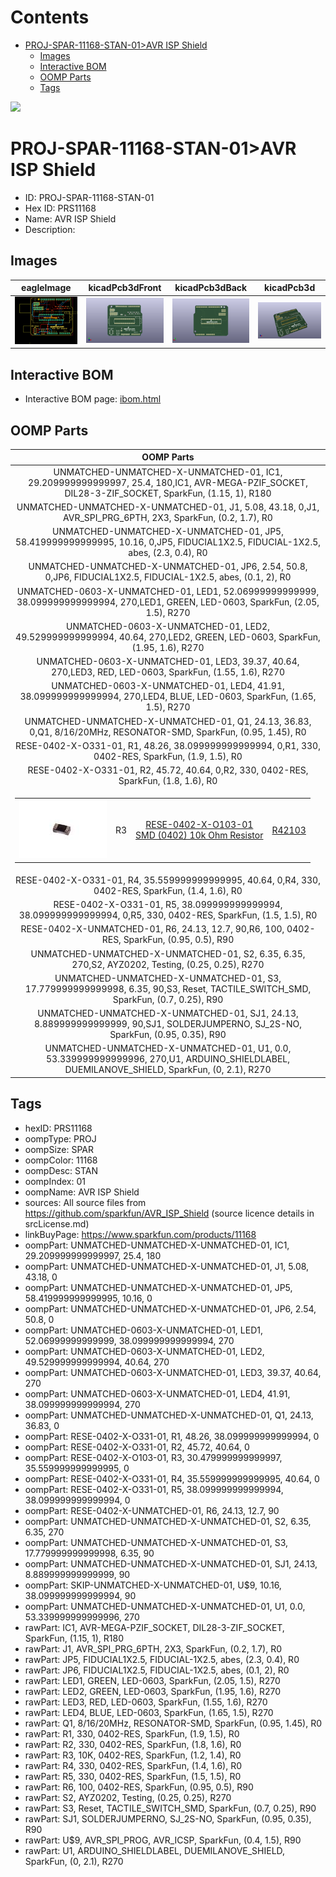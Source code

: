 



Contents
========

* [PROJ-SPAR-11168-STAN-01>AVR ISP Shield](#proj-spar-11168-stan-01avr-isp-shield)
	* [Images](#images)
	* [Interactive BOM](#interactive-bom)
	* [OOMP Parts](#oomp-parts)
	* [Tags](#tags)
  
![][im]
# PROJ-SPAR-11168-STAN-01>AVR ISP Shield

- ID: PROJ-SPAR-11168-STAN-01
- Hex ID: PRS11168
- Name: AVR ISP Shield
- Description: 

## Images
  
  

|eagleImage|kicadPcb3dFront|kicadPcb3dBack|kicadPcb3d|
| :---: | :---: | :---: | :---: |
|[![eagleImage](eagleImage_140.png)](eagleImage_600.png)|[![kicadPcb3dFront](kicadPcb3dFront_140.png)](kicadPcb3dFront_600.png)|[![kicadPcb3dBack](kicadPcb3dBack_140.png)](kicadPcb3dBack_600.png)|[![kicadPcb3d](kicadPcb3d_140.png)](kicadPcb3d_600.png)|

## Interactive BOM

- Interactive BOM page: [ibom.html](kicad/bom/ibom.html)

## OOMP Parts
  

|OOMP Parts|
| :---: |
|UNMATCHED-UNMATCHED-X-UNMATCHED-01, IC1, 29.209999999999997, 25.4, 180,IC1, AVR-MEGA-PZIF_SOCKET, DIL28-3-ZIF_SOCKET, SparkFun, (1.15, 1), R180|
|UNMATCHED-UNMATCHED-X-UNMATCHED-01, J1, 5.08, 43.18, 0,J1, AVR_SPI_PRG_6PTH, 2X3, SparkFun, (0.2, 1.7), R0|
|UNMATCHED-UNMATCHED-X-UNMATCHED-01, JP5, 58.419999999999995, 10.16, 0,JP5, FIDUCIAL1X2.5, FIDUCIAL-1X2.5, abes, (2.3, 0.4), R0|
|UNMATCHED-UNMATCHED-X-UNMATCHED-01, JP6, 2.54, 50.8, 0,JP6, FIDUCIAL1X2.5, FIDUCIAL-1X2.5, abes, (0.1, 2), R0|
|UNMATCHED-0603-X-UNMATCHED-01, LED1, 52.06999999999999, 38.099999999999994, 270,LED1, GREEN, LED-0603, SparkFun, (2.05, 1.5), R270|
|UNMATCHED-0603-X-UNMATCHED-01, LED2, 49.529999999999994, 40.64, 270,LED2, GREEN, LED-0603, SparkFun, (1.95, 1.6), R270|
|UNMATCHED-0603-X-UNMATCHED-01, LED3, 39.37, 40.64, 270,LED3, RED, LED-0603, SparkFun, (1.55, 1.6), R270|
|UNMATCHED-0603-X-UNMATCHED-01, LED4, 41.91, 38.099999999999994, 270,LED4, BLUE, LED-0603, SparkFun, (1.65, 1.5), R270|
|UNMATCHED-UNMATCHED-X-UNMATCHED-01, Q1, 24.13, 36.83, 0,Q1, 8/16/20MHz, RESONATOR-SMD, SparkFun, (0.95, 1.45), R0|
|RESE-0402-X-O331-01, R1, 48.26, 38.099999999999994, 0,R1, 330, 0402-RES, SparkFun, (1.9, 1.5), R0|
|RESE-0402-X-O331-01, R2, 45.72, 40.64, 0,R2, 330, 0402-RES, SparkFun, (1.8, 1.6), R0|
|<table><tr><td>![RESE-0402-X-O103-01](https://raw.githubusercontent.com/oomlout/oomlout_OOMP_parts/main/RESE-0402-X-O103-01/image_140.jpg)</td><td> R3</td><td>[RESE-0402-X-O103-01<br>SMD (0402) 10k Ohm Resistor](https://github.com/oomlout/oomlout_OOMP_parts/tree/main/RESE-0402-X-O103-01/)</td><td>[R42103](https://github.com/oomlout/oomlout_OOMP_parts/tree/main/RESE-0402-X-O103-01/)</td></tr></table>|
|RESE-0402-X-O331-01, R4, 35.559999999999995, 40.64, 0,R4, 330, 0402-RES, SparkFun, (1.4, 1.6), R0|
|RESE-0402-X-O331-01, R5, 38.099999999999994, 38.099999999999994, 0,R5, 330, 0402-RES, SparkFun, (1.5, 1.5), R0|
|RESE-0402-X-UNMATCHED-01, R6, 24.13, 12.7, 90,R6, 100, 0402-RES, SparkFun, (0.95, 0.5), R90|
|UNMATCHED-UNMATCHED-X-UNMATCHED-01, S2, 6.35, 6.35, 270,S2, AYZ0202, Testing, (0.25, 0.25), R270|
|UNMATCHED-UNMATCHED-X-UNMATCHED-01, S3, 17.779999999999998, 6.35, 90,S3, Reset, TACTILE_SWITCH_SMD, SparkFun, (0.7, 0.25), R90|
|UNMATCHED-UNMATCHED-X-UNMATCHED-01, SJ1, 24.13, 8.889999999999999, 90,SJ1, SOLDERJUMPERNO, SJ_2S-NO, SparkFun, (0.95, 0.35), R90|
|UNMATCHED-UNMATCHED-X-UNMATCHED-01, U1, 0.0, 53.339999999999996, 270,U1, ARDUINO_SHIELDLABEL, DUEMILANOVE_SHIELD, SparkFun, (0, 2.1), R270|

## Tags

- hexID: PRS11168
- oompType: PROJ
- oompSize: SPAR
- oompColor: 11168
- oompDesc: STAN
- oompIndex: 01
- oompName: AVR ISP Shield
- sources: All source files from https://github.com/sparkfun/AVR_ISP_Shield (source licence details in srcLicense.md)
- linkBuyPage: https://www.sparkfun.com/products/11168
- oompPart: UNMATCHED-UNMATCHED-X-UNMATCHED-01, IC1, 29.209999999999997, 25.4, 180
- oompPart: UNMATCHED-UNMATCHED-X-UNMATCHED-01, J1, 5.08, 43.18, 0
- oompPart: UNMATCHED-UNMATCHED-X-UNMATCHED-01, JP5, 58.419999999999995, 10.16, 0
- oompPart: UNMATCHED-UNMATCHED-X-UNMATCHED-01, JP6, 2.54, 50.8, 0
- oompPart: UNMATCHED-0603-X-UNMATCHED-01, LED1, 52.06999999999999, 38.099999999999994, 270
- oompPart: UNMATCHED-0603-X-UNMATCHED-01, LED2, 49.529999999999994, 40.64, 270
- oompPart: UNMATCHED-0603-X-UNMATCHED-01, LED3, 39.37, 40.64, 270
- oompPart: UNMATCHED-0603-X-UNMATCHED-01, LED4, 41.91, 38.099999999999994, 270
- oompPart: UNMATCHED-UNMATCHED-X-UNMATCHED-01, Q1, 24.13, 36.83, 0
- oompPart: RESE-0402-X-O331-01, R1, 48.26, 38.099999999999994, 0
- oompPart: RESE-0402-X-O331-01, R2, 45.72, 40.64, 0
- oompPart: RESE-0402-X-O103-01, R3, 30.479999999999997, 35.559999999999995, 0
- oompPart: RESE-0402-X-O331-01, R4, 35.559999999999995, 40.64, 0
- oompPart: RESE-0402-X-O331-01, R5, 38.099999999999994, 38.099999999999994, 0
- oompPart: RESE-0402-X-UNMATCHED-01, R6, 24.13, 12.7, 90
- oompPart: UNMATCHED-UNMATCHED-X-UNMATCHED-01, S2, 6.35, 6.35, 270
- oompPart: UNMATCHED-UNMATCHED-X-UNMATCHED-01, S3, 17.779999999999998, 6.35, 90
- oompPart: UNMATCHED-UNMATCHED-X-UNMATCHED-01, SJ1, 24.13, 8.889999999999999, 90
- oompPart: SKIP-UNMATCHED-X-UNMATCHED-01, U$9, 10.16, 38.099999999999994, 90
- oompPart: UNMATCHED-UNMATCHED-X-UNMATCHED-01, U1, 0.0, 53.339999999999996, 270
- rawPart: IC1, AVR-MEGA-PZIF_SOCKET, DIL28-3-ZIF_SOCKET, SparkFun, (1.15, 1), R180
- rawPart: J1, AVR_SPI_PRG_6PTH, 2X3, SparkFun, (0.2, 1.7), R0
- rawPart: JP5, FIDUCIAL1X2.5, FIDUCIAL-1X2.5, abes, (2.3, 0.4), R0
- rawPart: JP6, FIDUCIAL1X2.5, FIDUCIAL-1X2.5, abes, (0.1, 2), R0
- rawPart: LED1, GREEN, LED-0603, SparkFun, (2.05, 1.5), R270
- rawPart: LED2, GREEN, LED-0603, SparkFun, (1.95, 1.6), R270
- rawPart: LED3, RED, LED-0603, SparkFun, (1.55, 1.6), R270
- rawPart: LED4, BLUE, LED-0603, SparkFun, (1.65, 1.5), R270
- rawPart: Q1, 8/16/20MHz, RESONATOR-SMD, SparkFun, (0.95, 1.45), R0
- rawPart: R1, 330, 0402-RES, SparkFun, (1.9, 1.5), R0
- rawPart: R2, 330, 0402-RES, SparkFun, (1.8, 1.6), R0
- rawPart: R3, 10K, 0402-RES, SparkFun, (1.2, 1.4), R0
- rawPart: R4, 330, 0402-RES, SparkFun, (1.4, 1.6), R0
- rawPart: R5, 330, 0402-RES, SparkFun, (1.5, 1.5), R0
- rawPart: R6, 100, 0402-RES, SparkFun, (0.95, 0.5), R90
- rawPart: S2, AYZ0202, Testing, (0.25, 0.25), R270
- rawPart: S3, Reset, TACTILE_SWITCH_SMD, SparkFun, (0.7, 0.25), R90
- rawPart: SJ1, SOLDERJUMPERNO, SJ_2S-NO, SparkFun, (0.95, 0.35), R90
- rawPart: U$9, AVR_SPI_PROG, AVR_ICSP, SparkFun, (0.4, 1.5), R90
- rawPart: U1, ARDUINO_SHIELDLABEL, DUEMILANOVE_SHIELD, SparkFun, (0, 2.1), R270



[im]: kicadPcb3d_450.png
